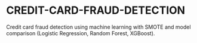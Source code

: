 # CREDIT-CARD-FRAUD-DETECTION
Credit card fraud detection using machine learning with SMOTE and model comparison (Logistic Regression, Random Forest, XGBoost).
